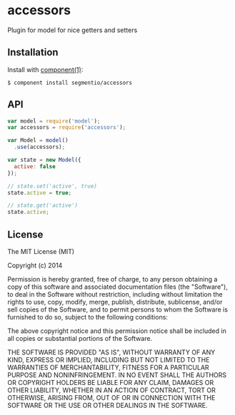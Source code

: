 
# accessors

  Plugin for model for nice getters and setters


## Installation

  Install with [component(1)](http://component.io):

    $ component install segmentio/accessors

## API

```js
var model = require('model');
var accessors = require('accessors');

var Model = model()
  .use(accessors);

var state = new Model({
  active: false
});

// state.set('active', true)
state.active = true;

// state.get('active')
state.active;
```

## License

  The MIT License (MIT)

  Copyright (c) 2014 <copyright holders>

  Permission is hereby granted, free of charge, to any person obtaining a copy
  of this software and associated documentation files (the "Software"), to deal
  in the Software without restriction, including without limitation the rights
  to use, copy, modify, merge, publish, distribute, sublicense, and/or sell
  copies of the Software, and to permit persons to whom the Software is
  furnished to do so, subject to the following conditions:

  The above copyright notice and this permission notice shall be included in
  all copies or substantial portions of the Software.

  THE SOFTWARE IS PROVIDED "AS IS", WITHOUT WARRANTY OF ANY KIND, EXPRESS OR
  IMPLIED, INCLUDING BUT NOT LIMITED TO THE WARRANTIES OF MERCHANTABILITY,
  FITNESS FOR A PARTICULAR PURPOSE AND NONINFRINGEMENT. IN NO EVENT SHALL THE
  AUTHORS OR COPYRIGHT HOLDERS BE LIABLE FOR ANY CLAIM, DAMAGES OR OTHER
  LIABILITY, WHETHER IN AN ACTION OF CONTRACT, TORT OR OTHERWISE, ARISING FROM,
  OUT OF OR IN CONNECTION WITH THE SOFTWARE OR THE USE OR OTHER DEALINGS IN
  THE SOFTWARE.